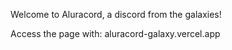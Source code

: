 Welcome to Aluracord, a discord from the galaxies!

Access the page with: aluracord-galaxy.vercel.app
